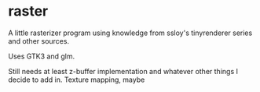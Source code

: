 # raster
A little rasterizer program using knowledge from ssloy's tinyrenderer series and other sources.

Uses GTK3 and glm.

Still needs at least z-buffer implementation and whatever other things I decide to add in.
Texture mapping, maybe
